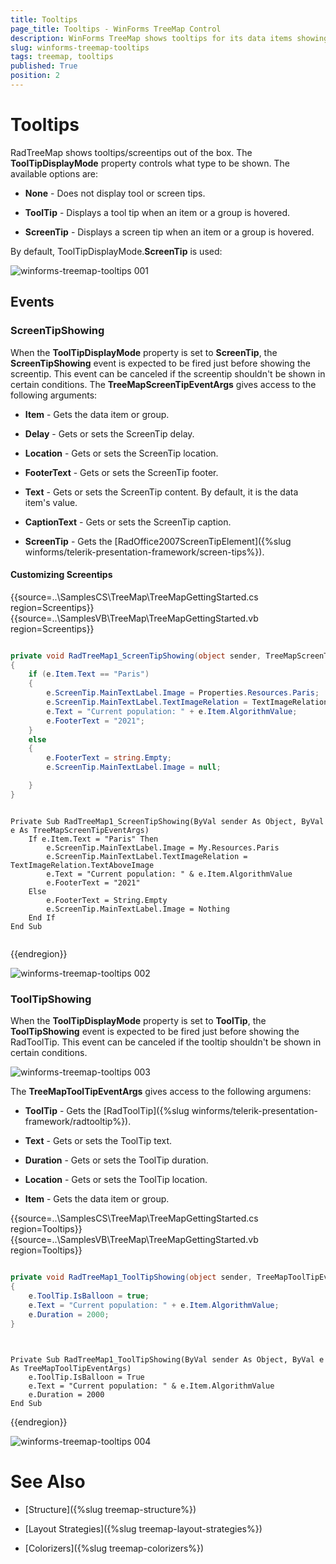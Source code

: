 ```yaml
---
title: Tooltips
page_title: Tooltips - WinForms TreeMap Control
description: WinForms TreeMap shows tooltips for its data items showing the associated value.  
slug: winforms-treemap-tooltips
tags: treemap, tooltips
published: True
position: 2
---
```


# Tooltips

RadTreeMap shows tooltips/screentips out of the box. The **ToolTipDisplayMode** property controls what type to be shown. The available options are:

* **None** - Does not display tool or screen tips.

* **ToolTip** - Displays a tool tip when an item or a group is hovered.

* **ScreenTip** - Displays a screen tip when an item or a group is hovered.

By default, ToolTipDisplayMode.**ScreenTip** is used:

![winforms-treemap-tooltips 001](images/winforms-treemap-tooltips001.png)

## Events

### ScreenTipShowing

When the **ToolTipDisplayMode** property is set to **ScreenTip**, the **ScreenTipShowing** event is expected to be fired just before showing the screentip. This event can be canceled if the screentip shouldn't be shown in certain conditions. The **TreeMapScreenTipEventArgs** gives access to the following arguments:

* **Item** - Gets the data item or group. 

* **Delay** - Gets or sets the ScreenTip delay.

* **Location** - Gets or sets the ScreenTip location. 

* **FooterText** - Gets or sets the ScreenTip footer. 

* **Text** - Gets or sets the ScreenTip content. By default, it is the data item's value. 

* **CaptionText** - Gets or sets the ScreenTip caption. 

* **ScreenTip** - Gets the [RadOffice2007ScreenTipElement]({%slug winforms/telerik-presentation-framework/screen-tips%}).

#### Customizing Screentips

{{source=..\SamplesCS\TreeMap\TreeMapGettingStarted.cs region=Screentips}} 
{{source=..\SamplesVB\TreeMap\TreeMapGettingStarted.vb region=Screentips}} 

````C#

private void RadTreeMap1_ScreenTipShowing(object sender, TreeMapScreenTipEventArgs e)
{
    if (e.Item.Text == "Paris")
    {
        e.ScreenTip.MainTextLabel.Image = Properties.Resources.Paris;
        e.ScreenTip.MainTextLabel.TextImageRelation = TextImageRelation.TextAboveImage;
        e.Text = "Current population: " + e.Item.AlgorithmValue;
        e.FooterText = "2021";
    }
    else
    {
        e.FooterText = string.Empty;
        e.ScreenTip.MainTextLabel.Image = null;

    }
}     

````
````VB.NET

Private Sub RadTreeMap1_ScreenTipShowing(ByVal sender As Object, ByVal e As TreeMapScreenTipEventArgs)
    If e.Item.Text = "Paris" Then
        e.ScreenTip.MainTextLabel.Image = My.Resources.Paris
        e.ScreenTip.MainTextLabel.TextImageRelation = TextImageRelation.TextAboveImage
        e.Text = "Current population: " & e.Item.AlgorithmValue
        e.FooterText = "2021"
    Else
        e.FooterText = String.Empty
        e.ScreenTip.MainTextLabel.Image = Nothing
    End If
End Sub


````

{{endregion}} 

![winforms-treemap-tooltips 002](images/winforms-treemap-tooltips002.png)

### ToolTipShowing

When the **ToolTipDisplayMode** property is set to **ToolTip**, the **ToolTipShowing** event is expected to be fired just before showing the RadToolTip. This event can be canceled if the tooltip shouldn't be shown in certain conditions. 

![winforms-treemap-tooltips 003](images/winforms-treemap-tooltips003.png)

The **TreeMapToolTipEventArgs** gives access to the following argumens:

* **ToolTip** - Gets the [RadToolTip]({%slug winforms/telerik-presentation-framework/radtooltip%}).

* **Text** - Gets or sets the ToolTip text. 

* **Duration** - Gets or sets the ToolTip duration. 

* **Location** - Gets or sets the ToolTip location. 

* **Item** - Gets the data item or group. 
 
{{source=..\SamplesCS\TreeMap\TreeMapGettingStarted.cs region=Tooltips}} 
{{source=..\SamplesVB\TreeMap\TreeMapGettingStarted.vb region=Tooltips}} 

````C#

private void RadTreeMap1_ToolTipShowing(object sender, TreeMapToolTipEventArgs e)
{
    e.ToolTip.IsBalloon = true;
    e.Text = "Current population: " + e.Item.AlgorithmValue;
    e.Duration = 2000;
}
      
````
````VB.NET

Private Sub RadTreeMap1_ToolTipShowing(ByVal sender As Object, ByVal e As TreeMapToolTipEventArgs)
    e.ToolTip.IsBalloon = True
    e.Text = "Current population: " & e.Item.AlgorithmValue
    e.Duration = 2000
End Sub

````

{{endregion}} 

![winforms-treemap-tooltips 004](images/winforms-treemap-tooltips004.png)

 
# See Also

* [Structure]({%slug treemap-structure%}) 

* [Layout Strategies]({%slug treemap-layout-strategies%})

* [Colorizers]({%slug treemap-colorizers%})

